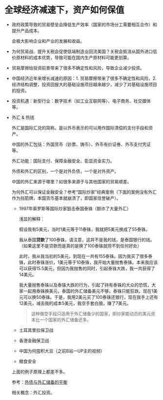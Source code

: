 # 全球经济减速下，资产如何保值

+ 政府政策导致的贸易壁垒会降低生产效率（国家的市场分工需要相互合作）和提升产品成本。

  会极大影响企业和产业的发展和收益。

+ 为何贸易战、提升关税会促使低端制造业回流美国？关税会抵消从国外进口低价原材料的成本优势，导致可能在国内生产原材料可能更划算。
+ 贸易摩擦给投资前景带来了很多不确定性和风险，导致企业减少投资。

+ 中国经济近年来增长减速的原因：1. 贸易摩擦带来了很多不确定性和风险，2. 经济结构调整，投资回报大的基础设施项目越来越少，减少了对基础设施项目的投资。

+ 投资机遇：新型行业：数字技术（如工业互联网等）、电子商务、社交媒体等。

+ 外汇 & 热钱

  外汇是国际汇兑的简称。是以外币表示的可以用作国际清偿的支付手段和资产。

  中国的外汇包括：外国货币（钞票、铸币）、外币有价证券、外币支付凭证等。

  外汇功能：国际支付、保障金融安全、彰显资金实力。

  外债和外汇的区别，一个是对外负债，一个是对外资产。

  中国的外汇来源于哪里？如很多来源于与其他国家的贸易顺差。

  为何外汇可以保证金融安全？参考“国际炒家”经典案例（下面的案例没有外汇作为挡箭牌，本国货币基本就崩溃了，即国家信誉破产）。

  + 1997年索罗斯等国际炒家狙击泰国泰铢（额诈了大量外汇）

    浅显的解释：

    假设我有5美元，当时1美元等于11泰铢，我就把5美元换成了55泰铢。

    我从泰国**贷款**了100泰铢，请注意，这并不是我的钱，是泰国银行的钱。（如果这里不是贷款而是真的是换了100泰铢就捞不到任何好处）

    此时，我从我当初的5美元，到现在一共有155泰铢。因为我买了很多泰铢，此时泰铢涨价，1美元等于10泰铢，我开始大量抛售泰铢。本来我应该可以获得15.5美元，但因为我抛售的同时，引起泰铢大跌，我一共获得了14美元。

    我大量抛售泰铢以及泰铢大跌的行为，引起了持有泰铢的大众的恐慌，大家一起用泰铢换美元，泰国的外汇储备美元不够，泰铢只能狂跌。现在1美元可以换50泰铢。于是，我用2美元买了100泰铢还银行，现在我手上还有12美元，减去我的成本5美元，我空手套白狼，赚了7美元。

    > 这种做空手段只适用于外汇储备少的国家，即炒家能动员的美元资本比一个国家的外汇储备还多。

  + 土耳其里拉保卫战

  + 香港金融保卫战

  + 中国为何囤积大豆（之前B站一UP主的视频）

  + 粮食安全

  上面的例子原理上都差不多。

  参考：[外债与外汇储备的平衡](https://zhuanlan.zhihu.com/p/47178790)

  相关概念：外汇投资。